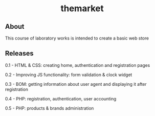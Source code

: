 <h1 align="center">themarket</h1>

## About

This course of laboratory works is intended to create a basic web store

## Releases

<p>0.1 - HTML &amp; CSS: creating home, authentication and registration pages</p>
<p>0.2 - Improving JS functionality: form validation &amp; clock widget</p>
<p>0.3 - BOM: getting information about user agent and displaying it after registration</p>
<p>0.4 - PHP: registration, authentication, user accounting</p>
<p>0.5 - PHP: products &amp; brands administration</p>